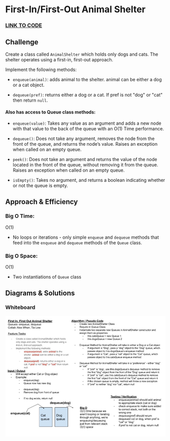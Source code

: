 # First-In/First-Out Animal Shelter

### **[LINK TO CODE](https://github.com/alex-whan/data-structures-and-algorithms/blob/master/javascript/challenges/fifoAnimalShelter/fifo-animal-shelter.js)**

## Challenge

Create a class called `AnimalShelter` which holds only dogs and cats. The shelter operates using a first-in, first-out approach.

Implement the following methods:

- `enqueue(animal)`: adds animal to the shelter. animal can be either a dog or a cat object.

- `dequeue(pref)`: returns either a dog or a cat. If pref is not "dog" or "cat" then return `null`.

#### Also has access to Queue class methods:

- `enqueue(value)`: Takes any value as an argument and adds a new node with that value to the back of the queue with an O(1) Time performance.

- `dequeue()`: Does not take any argument, removes the node from the front of the queue, and returns the node’s value. Raises an exception when called on an empty queue.

- `peek()`: Does not take an argument and returns the value of the node located in the front of the queue, without removing it from the queue. Raises an exception when called on an empty queue.

- `isEmpty()`: Takes no argument, and returns a boolean indicating whether or not the queue is empty.

## Approach & Efficiency

### Big O Time:

O(1)

- No loops or iterations - only simple `enqueue` and `dequeue` methods that feed into the `enqueue` and `dequeue` methods of the `Queue` class.

### Big O Space:

O(1)

- Two instantiations of `Queue` class

## Diagrams & Solutions

### Whiteboard

![FIFO Animal Shelter Whiteboard](./fifo-animal-shelter-whiteboard.jpg)
